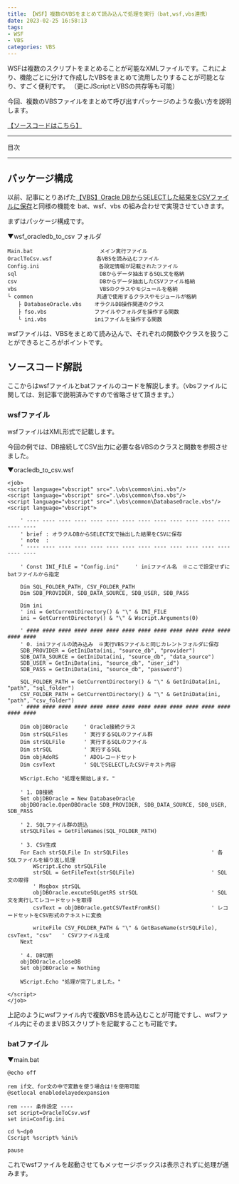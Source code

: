 ```yaml
---
title: 【WSF】複数のVBSをまとめて読み込んで処理を実行（bat,wsf,vbs連携）
date: 2023-02-25 16:58:13
tags:
- WSF
- VBS
categories: VBS
---
```


WSFは複数のスクリプトをまとめることが可能なXMLファイルです。これにより、機能ごとに分けて作成したVBSをまとめて流用したりすることが可能となり、すごく便利です。 （更にJScriptとVBSの共存等も可能）

今回、複数のVBSファイルをまとめて呼び出すパッケージのような扱い方を説明します。

[【ソースコードはこちら】](https://github.com/atman-33/template-vbs/tree/master/ExportCsvOracleWsf)

___
目次
<!-- toc -->

___

##  パッケージ構成
以前、記事にとりあげた[【VBS】Oracle DBからSELECTした結果をCSVファイルに保存](/computing-atman/2023/02/25/5-oracle-db-to-csv-vbs/)と同様の機能を bat、wsf、vbs の組み合わせで実現させていきます。

まずはパッケージ構成です。

▼wsf_oracledb_to_csv フォルダ
```
Main.bat                     メイン実行ファイル
OraclToCsv.wsf         　　　各VBSを読み込むファイル
Config.ini                 　各設定情報が記載されたファイル
sql                          DBからデータ抽出するSQL文を格納
csv                          DBからデータ抽出したCSVファイル格納
vbs                          VBSのクラスやモジュールを格納
└ common                    共通で使用するクラスやモジュールが格納
　　├ DatabaseOracle.vbs    オラクルDB操作関連のクラス
　　├ fso.vbs               ファイルやフォルダを操作する関数
　　└ ini.vbs               iniファイルを操作する関数
```

wsfファイルは、VBSをまとめて読み込んで、それぞれの関数やクラスを扱うことができるところがポイントです。


## ソースコード解説
ここからはwsfファイルとbatファイルのコードを解説します。（vbsファイルに関しては、別記事で説明済みですので省略させて頂きます。）

### wsfファイル
wsfファイルはXML形式で記載します。

今回の例では、DB接続してCSV出力に必要な各VBSのクラスと関数を参照させました。

▼oracledb_to_csv.wsf
```
<job>
<script language="vbscript" src=".\vbs\common\ini.vbs"/>
<script language="vbscript" src=".\vbs\common\fso.vbs"/>
<script language="vbscript" src=".\vbs\common\DatabaseOracle.vbs"/>
<script language="vbscript">

    ' ---- ---- ---- ---- ---- ---- ---- ---- ---- ---- ---- ---- ---- ---- ----
    ' brief : オラクルDBからSELECT文で抽出した結果をCSVに保存
    ' note  :
    ' ---- ---- ---- ---- ---- ---- ---- ---- ---- ---- ---- ---- ---- ---- ----

    ' Const INI_FILE = "Config.ini"     ' iniファイル名　※ここで設定せずにbatファイルから指定

    Dim SQL_FOLDER_PATH, CSV_FOLDER_PATH
    Dim SDB_PROVIDER, SDB_DATA_SOURCE, SDB_USER, SDB_PASS

    Dim ini
    ' ini = GetCurrentDirectory() & "\" & INI_FILE
    ini = GetCurrentDirectory() & "\" & Wscript.Arguments(0)

    ' #### #### #### #### #### #### #### #### #### #### #### #### #### #### ####
    ' 0. iniファイルの読み込み　※実行VBSファイルと同じカレントフォルダに保存
    SDB_PROVIDER = GetIniData(ini, "source_db", "provider")
    SDB_DATA_SOURCE = GetIniData(ini, "source_db", "data_source")
    SDB_USER = GetIniData(ini, "source_db", "user_id")
    SDB_PASS = GetIniData(ini, "source_db", "password")

    SQL_FOLDER_PATH = GetCurrentDirectory() & "\" & GetIniData(ini, "path", "sql_folder")
    CSV_FOLDER_PATH = GetCurrentDirectory() & "\" & GetIniData(ini, "path", "csv_folder")
    ' #### #### #### #### #### #### #### #### #### #### #### #### #### #### ####

    Dim objDBOracle     ' Oracle接続クラス
    Dim strSQLFiles     ' 実行するSQLのファイル群
    Dim strSQLFile      ' 実行するSQLのファイル
    Dim strSQL          ' 実行するSQL
    Dim objAdoRS        ' ADOレコードセット
    Dim csvText         ' SQLでSELECTしたCSVテキスト内容

    WScript.Echo "処理を開始します。"

    ' 1. DB接続
    Set objDBOracle = New DatabaseOracle
    objDBOracle.OpenDBOracle SDB_PROVIDER, SDB_DATA_SOURCE, SDB_USER, SDB_PASS

    ' 2. SQLファイル群の読込
    strSQLFiles = GetFileNames(SQL_FOLDER_PATH)

    ' 3. CSV生成
    For Each strSQLFile In strSQLFiles                          ' 各SQLファイルを繰り返し処理
        WScript.Echo strSQLFile
        strSQL = GetFileText(strSQLFile)                        ' SQL文の取得
        ' Msgbox strSQL
        objDBOracle.excuteSQLgetRS strSQL                       ' SQL文を実行してレコードセットを取得
        csvText = objDBOracle.getCSVTextFromRS()                ' レコードセットをCSV形式のテキストに変換

        writeFile CSV_FOLDER_PATH & "\" & GetBaseName(strSQLFile), csvText, "csv"   ' CSVファイル生成
    Next

    ' 4. DB切断
    objDBOracle.closeDB
    Set objDBOracle = Nothing

    WScript.Echo "処理が完了しました。"

</script>
</job>
```
上記のようにwsfファイル内で複数VBSを読み込むことが可能ですし、wsfファイル内にそのままVBSスクリプトを記載することも可能です。

### batファイル
▼main.bat
```
@echo off

rem if文、for文の中で変数を使う場合は!を使用可能
@setlocal enabledelayedexpansion

rem ---- 条件設定 ----
set script=OracleToCsv.wsf
set ini=Config.ini

cd %~dp0
Cscript %script% %ini%

pause
```
これでwsfファイルを起動させてもメッセージボックスは表示されずに処理が進みます。
